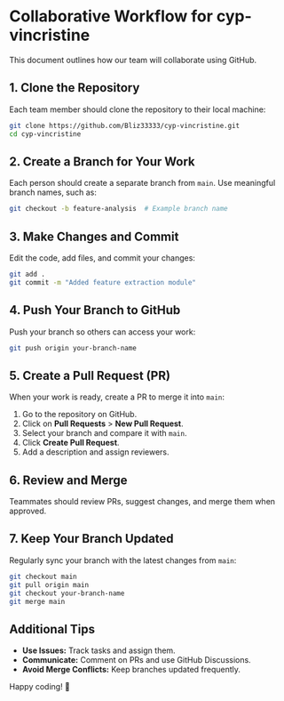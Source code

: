 # Collaborative Workflow for cyp-vincristine

This document outlines how our team will collaborate using GitHub.

## 1. Clone the Repository
Each team member should clone the repository to their local machine:
```bash
git clone https://github.com/Bliz33333/cyp-vincristine.git
cd cyp-vincristine
```

## 2. Create a Branch for Your Work
Each person should create a separate branch from `main`. Use meaningful branch names, such as:
```bash
git checkout -b feature-analysis  # Example branch name
```

## 3. Make Changes and Commit
Edit the code, add files, and commit your changes:
```bash
git add .
git commit -m "Added feature extraction module"
```

## 4. Push Your Branch to GitHub
Push your branch so others can access your work:
```bash
git push origin your-branch-name
```

## 5. Create a Pull Request (PR)
When your work is ready, create a PR to merge it into `main`:
1. Go to the repository on GitHub.
2. Click on **Pull Requests** > **New Pull Request**.
3. Select your branch and compare it with `main`.
4. Click **Create Pull Request**.
5. Add a description and assign reviewers.

## 6. Review and Merge
Teammates should review PRs, suggest changes, and merge them when approved.

## 7. Keep Your Branch Updated
Regularly sync your branch with the latest changes from `main`:
```bash
git checkout main
git pull origin main
git checkout your-branch-name
git merge main
```

## Additional Tips
- **Use Issues:** Track tasks and assign them.
- **Communicate:** Comment on PRs and use GitHub Discussions.
- **Avoid Merge Conflicts:** Keep branches updated frequently.

Happy coding! 🚀

